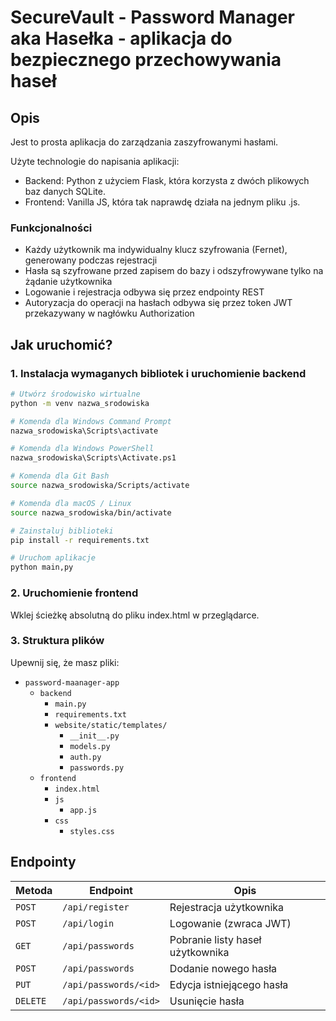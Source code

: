 # SecureVault - Password Manager aka Hasełka - aplikacja do bezpiecznego przechowywania haseł

## Opis

Jest to prosta aplikacja do zarządzania zaszyfrowanymi hasłami.

Użyte technologie do napisania aplikacji:
- Backend: Python z użyciem Flask, która korzysta z dwóch plikowych baz danych SQLite.
- Frontend: Vanilla JS, która tak naprawdę działa na jednym pliku .js.

### Funkcjonalności

- Każdy użytkownik ma indywidualny klucz szyfrowania (Fernet), generowany podczas rejestracji
- Hasła są szyfrowane przed zapisem do bazy i odszyfrowywane tylko na żądanie użytkownika
- Logowanie i rejestracja odbywa się przez endpointy REST
- Autoryzacja do operacji na hasłach odbywa się przez token JWT przekazywany w nagłówku Authorization

## Jak uruchomić?

### 1. Instalacja wymaganych bibliotek i uruchomienie backend

```bash
# Utwórz środowisko wirtualne
python -m venv nazwa_srodowiska

# Komenda dla Windows Command Prompt
nazwa_srodowiska\Scripts\activate

# Komenda dla Windows PowerShell
nazwa_srodowiska\Scripts\Activate.ps1

# Komenda dla Git Bash
source nazwa_srodowiska/Scripts/activate

# Komenda dla macOS / Linux
source nazwa_srodowiska/bin/activate

# Zainstaluj biblioteki
pip install -r requirements.txt

# Uruchom aplikacje
python main,py
```

### 2. Uruchomienie frontend
Wklej ścieżkę absolutną do pliku index.html w przeglądarce.

### 3. Struktura plików

Upewnij się, że masz pliki:

- `password-maanager-app`
  - `backend`
    - `main.py`
    - `requirements.txt`
    - `website/static/templates/`
        - `__init__.py`
        - `models.py`
        - `auth.py`
        - `passwords.py`
  - `frontend`
    - `index.html`
    - `js`
      - `app.js`
    - `css`
      - `styles.css`

## Endpointy

| Metoda | Endpoint | Opis |
|--------|----------|------|
| `POST` | `/api/register` | Rejestracja użytkownika |
| `POST` | `/api/login` | Logowanie (zwraca JWT) |
| `GET` | `/api/passwords` | Pobranie listy haseł użytkownika |
| `POST` | `/api/passwords` | Dodanie nowego hasła |
| `PUT` | `/api/passwords/<id>` | Edycja istniejącego hasła |
| `DELETE` | `/api/passwords/<id>` | Usunięcie hasła |